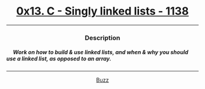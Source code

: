 # [<center>0x13. C - Singly linked lists - 1138</center>](https://intranet.hbtn.io/projects/1138#quiz-completed)
 ---
 ### <center>Description</center> 
 ##### &emsp; Work on how to build & use linked lists, and when & why you should use a linked list, as opposed to an array.
 ---
 [<center>Buzz</center>](github.com/conkobar)
